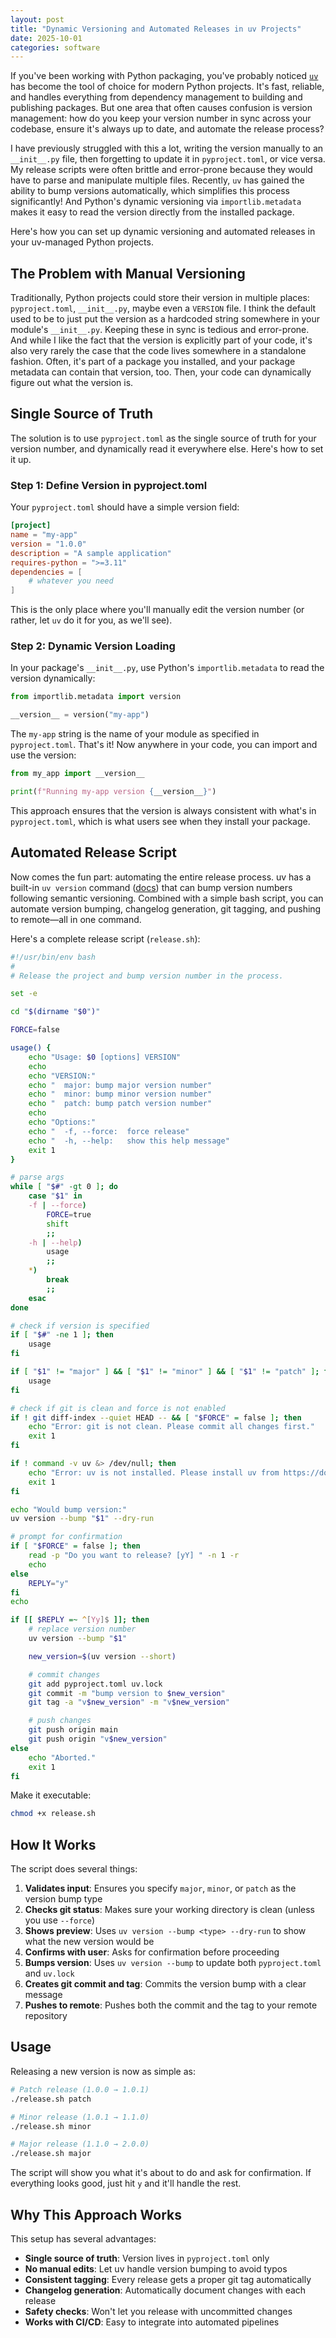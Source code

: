 ```yaml
---
layout: post
title: "Dynamic Versioning and Automated Releases in uv Projects"
date: 2025-10-01
categories: software
---
```


If you've been working with Python packaging, you've probably noticed [`uv`](https://docs.astral.sh/uv/) has become the tool of choice for modern Python projects. It's fast, reliable, and handles everything from dependency management to building and publishing packages. But one area that often causes confusion is version management: how do you keep your version number in sync across your codebase, ensure it's always up to date, and automate the release process?

I have previously struggled with this a lot, writing the version manually to an `__init__.py` file, then forgetting to update it in `pyproject.toml`, or vice versa. My release scripts were often brittle and error-prone because they would have to parse and manipulate multiple files. Recently, `uv` has gained the ability to bump versions automatically, which simplifies this process significantly! And Python's dynamic versioning via `importlib.metadata` makes it easy to read the version directly from the installed package.

Here's how you can set up dynamic versioning and automated releases in your uv-managed Python projects.

## The Problem with Manual Versioning

Traditionally, Python projects could store their version in multiple places: `pyproject.toml`, `__init__.py`, maybe even a `VERSION` file. I think the default used to be to just put the version as a hardcoded string somewhere in your module's `__init__.py`. Keeping these in sync is tedious and error-prone. And while I like the fact that the version is explicitly part of your code, it's also very rarely the case that the code lives somewhere in a standalone fashion. Often, it's part of a package you installed, and your package metadata can contain that version, too. Then, your code can dynamically figure out what the version is.

## Single Source of Truth

The solution is to use `pyproject.toml` as the single source of truth for your version number, and dynamically read it everywhere else. Here's how to set it up.

### Step 1: Define Version in pyproject.toml

Your `pyproject.toml` should have a simple version field:

```toml
[project]
name = "my-app"
version = "1.0.0"
description = "A sample application"
requires-python = ">=3.11"
dependencies = [
    # whatever you need
]
```

This is the only place where you'll manually edit the version number (or rather, let `uv` do it for you, as we'll see).

### Step 2: Dynamic Version Loading

In your package's `__init__.py`, use Python's `importlib.metadata` to read the version dynamically:

```python
from importlib.metadata import version

__version__ = version("my-app")
```

The `my-app` string is the name of your module as specified in `pyproject.toml`.
That's it! Now anywhere in your code, you can import and use the version:

```python
from my_app import __version__

print(f"Running my-app version {__version__}")
```

This approach ensures that the version is always consistent with what's in `pyproject.toml`, which is what users see when they install your package.

## Automated Release Script

Now comes the fun part: automating the entire release process. uv has a built-in `uv version` command ([docs](https://docs.astral.sh/uv/reference/cli/#uv-version)) that can bump version numbers following semantic versioning. Combined with a simple bash script, you can automate version bumping, changelog generation, git tagging, and pushing to remote—all in one command.

Here's a complete release script (`release.sh`):

```bash
#!/usr/bin/env bash
#
# Release the project and bump version number in the process.

set -e

cd "$(dirname "$0")"

FORCE=false

usage() {
    echo "Usage: $0 [options] VERSION"
    echo
    echo "VERSION:"
    echo "  major: bump major version number"
    echo "  minor: bump minor version number"
    echo "  patch: bump patch version number"
    echo
    echo "Options:"
    echo "  -f, --force:  force release"
    echo "  -h, --help:   show this help message"
    exit 1
}

# parse args
while [ "$#" -gt 0 ]; do
    case "$1" in
    -f | --force)
        FORCE=true
        shift
        ;;
    -h | --help)
        usage
        ;;
    *)
        break
        ;;
    esac
done

# check if version is specified
if [ "$#" -ne 1 ]; then
    usage
fi

if [ "$1" != "major" ] && [ "$1" != "minor" ] && [ "$1" != "patch" ]; then
    usage
fi

# check if git is clean and force is not enabled
if ! git diff-index --quiet HEAD -- && [ "$FORCE" = false ]; then
    echo "Error: git is not clean. Please commit all changes first."
    exit 1
fi

if ! command -v uv &> /dev/null; then
    echo "Error: uv is not installed. Please install uv from https://docs.astral.sh/uv/"
    exit 1
fi

echo "Would bump version:"
uv version --bump "$1" --dry-run

# prompt for confirmation
if [ "$FORCE" = false ]; then
    read -p "Do you want to release? [yY] " -n 1 -r
    echo
else
    REPLY="y"
fi
echo

if [[ $REPLY =~ ^[Yy]$ ]]; then
    # replace version number
    uv version --bump "$1"

    new_version=$(uv version --short)

    # commit changes
    git add pyproject.toml uv.lock
    git commit -m "bump version to $new_version"
    git tag -a "v$new_version" -m "v$new_version"

    # push changes
    git push origin main
    git push origin "v$new_version"
else
    echo "Aborted."
    exit 1
fi
```

Make it executable:

```bash
chmod +x release.sh
```

## How It Works

The script does several things:

1. **Validates input**: Ensures you specify `major`, `minor`, or `patch` as the version bump type
2. **Checks git status**: Makes sure your working directory is clean (unless you use `--force`)
3. **Shows preview**: Uses `uv version --bump <type> --dry-run` to show what the new version would be
4. **Confirms with user**: Asks for confirmation before proceeding
5. **Bumps version**: Uses `uv version --bump` to update both `pyproject.toml` and `uv.lock`
6. **Creates git commit and tag**: Commits the version bump with a clear message
7. **Pushes to remote**: Pushes both the commit and the tag to your remote repository

## Usage

Releasing a new version is now as simple as:

```bash
# Patch release (1.0.0 → 1.0.1)
./release.sh patch

# Minor release (1.0.1 → 1.1.0)
./release.sh minor

# Major release (1.1.0 → 2.0.0)
./release.sh major
```

The script will show you what it's about to do and ask for confirmation. If everything looks good, just hit `y` and it'll handle the rest.

## Why This Approach Works

This setup has several advantages:

- **Single source of truth**: Version lives in `pyproject.toml` only
- **No manual edits**: Let uv handle version bumping to avoid typos
- **Consistent tagging**: Every release gets a proper git tag automatically
- **Changelog generation**: Automatically document changes with each release
- **Safety checks**: Won't let you release with uncommitted changes
- **Works with CI/CD**: Easy to integrate into automated pipelines

